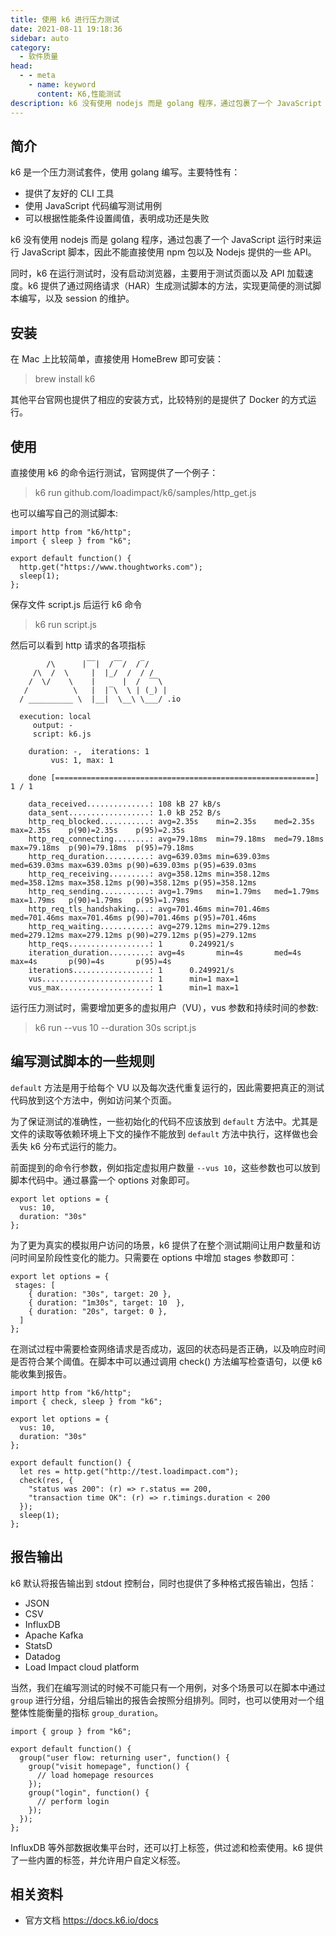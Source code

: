 ```yaml
---
title: 使用 k6 进行压力测试
date: 2021-08-11 19:18:36
sidebar: auto
category: 
  - 软件质量
head:
  - - meta
    - name: keyword
      content: K6,性能测试
description: k6 没有使用 nodejs 而是 golang 程序，通过包裹了一个 JavaScript 运行时来运行 JavaScript 脚本。
---
```


## 简介

k6 是一个压力测试套件，使用 golang 编写。主要特性有：

- 提供了友好的 CLI  工具
- 使用 JavaScript 代码编写测试用例
- 可以根据性能条件设置阈值，表明成功还是失败

k6 没有使用 nodejs 而是 golang 程序，通过包裹了一个 JavaScript 运行时来运行 JavaScript 脚本，因此不能直接使用 npm 包以及 Nodejs 提供的一些 API。

同时，k6 在运行测试时，没有启动浏览器，主要用于测试页面以及 API 加载速度。k6 提供了通过网络请求（HAR）生成测试脚本的方法，实现更简便的测试脚本编写，以及 session 的维护。

## 安装 

在 Mac 上比较简单，直接使用 HomeBrew 即可安装：

> brew install k6

其他平台官网也提供了相应的安装方式，比较特别的是提供了 Docker 的方式运行。

## 使用

直接使用 k6 的命令运行测试，官网提供了一个例子：

> k6 run github.com/loadimpact/k6/samples/http_get.js

也可以编写自己的测试脚本:

```
import http from "k6/http";
import { sleep } from "k6";

export default function() {
  http.get("https://www.thoughtworks.com");
  sleep(1);
};

```

保存文件 script.js 后运行 k6 命令

> k6 run script.js

然后可以看到 http 请求的各项指标

```
        /\      |‾‾|  /‾‾/  /‾/   
     /\  /  \     |  |_/  /  / /    
    /  \/    \    |      |  /  ‾‾\  
   /          \   |  |‾\  \ | (_) | 
  / __________ \  |__|  \__\ \___/ .io

  execution: local
     output: -
     script: k6.js

    duration: -,  iterations: 1
         vus: 1, max: 1

    done [==========================================================] 1 / 1

    data_received..............: 108 kB 27 kB/s
    data_sent..................: 1.0 kB 252 B/s
    http_req_blocked...........: avg=2.35s    min=2.35s    med=2.35s    max=2.35s    p(90)=2.35s    p(95)=2.35s   
    http_req_connecting........: avg=79.18ms  min=79.18ms  med=79.18ms  max=79.18ms  p(90)=79.18ms  p(95)=79.18ms 
    http_req_duration..........: avg=639.03ms min=639.03ms med=639.03ms max=639.03ms p(90)=639.03ms p(95)=639.03ms
    http_req_receiving.........: avg=358.12ms min=358.12ms med=358.12ms max=358.12ms p(90)=358.12ms p(95)=358.12ms
    http_req_sending...........: avg=1.79ms   min=1.79ms   med=1.79ms   max=1.79ms   p(90)=1.79ms   p(95)=1.79ms  
    http_req_tls_handshaking...: avg=701.46ms min=701.46ms med=701.46ms max=701.46ms p(90)=701.46ms p(95)=701.46ms
    http_req_waiting...........: avg=279.12ms min=279.12ms med=279.12ms max=279.12ms p(90)=279.12ms p(95)=279.12ms
    http_reqs..................: 1      0.249921/s
    iteration_duration.........: avg=4s       min=4s       med=4s       max=4s       p(90)=4s       p(95)=4s      
    iterations.................: 1      0.249921/s
    vus........................: 1      min=1 max=1
    vus_max....................: 1      min=1 max=1
```

运行压力测试时，需要增加更多的虚拟用户（VU），vus 参数和持续时间的参数:

> k6 run --vus 10 --duration 30s script.js


## 编写测试脚本的一些规则

`default` 方法是用于给每个 VU 以及每次迭代重复运行的，因此需要把真正的测试代码放到这个方法中，例如访问某个页面。

为了保证测试的准确性，一些初始化的代码不应该放到 `default` 方法中。尤其是文件的读取等依赖环境上下文的操作不能放到 `default` 方法中执行，这样做也会丢失 k6 分布式运行的能力。

前面提到的命令行参数，例如指定虚拟用户数量 `--vus 10`，这些参数也可以放到脚本代码中。通过暴露一个 options 对象即可。

```
export let options = {
  vus: 10,
  duration: "30s"
};
```

为了更为真实的模拟用户访问的场景，k6 提供了在整个测试期间让用户数量和访问时间呈阶段性变化的能力。只需要在 options 中增加 stages 参数即可：

```
export let options = {
 stages: [
    { duration: "30s", target: 20 },
    { duration: "1m30s", target: 10  },
    { duration: "20s", target: 0 },
  ]
};
```

在测试过程中需要检查网络请求是否成功，返回的状态码是否正确，以及响应时间是否符合某个阈值。在脚本中可以通过调用 check() 方法编写检查语句，以便 k6 能收集到报告。

```
import http from "k6/http";
import { check, sleep } from "k6";

export let options = {
  vus: 10,
  duration: "30s"
};

export default function() {
  let res = http.get("http://test.loadimpact.com");
  check(res, {
    "status was 200": (r) => r.status == 200,
    "transaction time OK": (r) => r.timings.duration < 200
  });
  sleep(1);
};

```

## 报告输出

k6 默认将报告输出到 stdout 控制台，同时也提供了多种格式报告输出，包括：

- JSON
- CSV
- InfluxDB
- Apache Kafka
- StatsD
- Datadog
- Load Impact cloud platform

当然，我们在编写测试的时候不可能只有一个用例，对多个场景可以在脚本中通过 `group` 进行分组，分组后输出的报告会按照分组排列。同时，也可以使用对一个组整体性能衡量的指标 `group_duration`。

```
import { group } from "k6";

export default function() {
  group("user flow: returning user", function() {
    group("visit homepage", function() {
      // load homepage resources
    });
    group("login", function() {
      // perform login
    });
  });
};

```

InfluxDB 等外部数据收集平台时，还可以打上标签，供过滤和检索使用。k6 提供了一些内置的标签，并允许用户自定义标签。

## 相关资料

- 官方文档 https://docs.k6.io/docs
